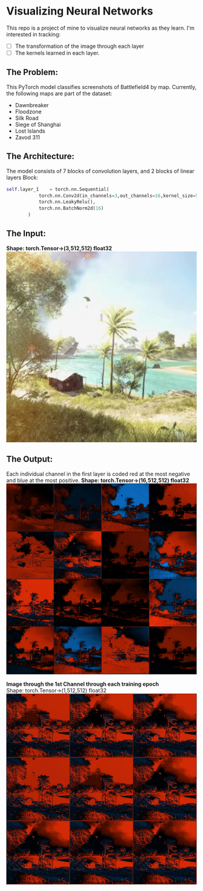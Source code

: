# Visualizing Neural Networks
This repo is a project of mine to visualize neural networks as they learn. I'm interested in tracking:
- [ ] The transformation of the image through each layer
- [ ] The kernels learned in each layer.

## The Problem: 
This PyTorch model classifies screenshots of Battlefield4 by map. 
Currently, the following maps are part of the dataset:
- Dawnbreaker
- Floodzone
- Silk Road
- Siege of Shanghai
- Lost Islands
- Zavod 311

## The Architecture: 
The model consists of 7 blocks of convolution layers, and 2 blocks of linear layers
Block:
```python
self.layer_1    = torch.nn.Sequential(
            torch.nn.Conv2d(in_channels=3,out_channels=16,kernel_size=5,stride=1,padding=2,bias=True),
            torch.nn.LeakyRelu(),
            torch.nn.BatchNorm2d(16)
        )
```
## The Input:    
**Shape: torch.Tensor->(3,512,512) float32**  
![alt text](https://github.com/steinshark/VisualizedML/blob/main/BaseImg.jpg?raw=true)

## The Output: 
Each individual channel in the first layer is coded red at the most negative and blue at the most positive.
**Shape: torch.Tensor->(16,512,512) float32**  
![alt text](https://github.com/steinshark/VisualizedML/blob/main/Layer1_ep0.jpg?raw=true)

**Image through the 1st Channel through each training epoch**  
Shape: torch.Tensor->(1,512,512) float32  
![alt text](https://github.com/steinshark/VisualizedML/blob/main/Layer1_ch1.jpg?raw=true)
